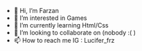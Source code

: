 - 👋 Hi, I’m Farzan
- 👀 I’m interested in Games
- 🌱 I’m currently learning Html/Css
- 💞️ I’m looking to collaborate on (nobody :( )
- 📫 How to reach me IG : Lucifer_frz

<!---
FarzanFiroozi/FarzanFiroozi is a ✨ special ✨ repository because its `README.md` (this file) appears on your GitHub profile.
You can click the Preview link to take a look at your changes.
--->
